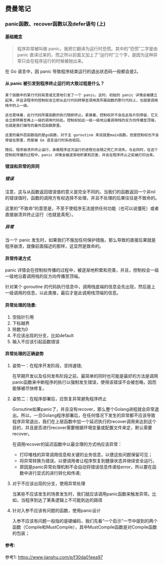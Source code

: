 ## 费曼笔记 ##
### panic函数、recover函数以及defer语句 (上)

#### 基础概念

> 程序异常被叫做 panic，我把它翻译为运行时恐慌。其中的“恐慌”二字是由 panic 直译过来的，而之所以前面又加上了“运行时”三个字，是因为这种异常只会在程序运行的时候被抛出来。

在 Go 语言中，因 panic 导致程序结束运行的退出状态码一般都会是2。

#### 从 panic 被引发到程序终止运行的大致过程是什么？

    某个函数中的某行代码有意或无意地引发了一个 panic。这时，初始的 panic 详情会被建立起来，并且该程序的控制权会立即从此行代码转移至调用其所属函数的那行代码上，也就是调用栈中的上一级。
    
    这也意味着，此行代码所属函数的执行随即终止。紧接着，控制权并不会在此有片刻停留，它又会立即转移至再上一级的调用代码处。控制权如此一级一级地沿着调用栈的反方向传播至顶端，也就是我们编写的最外层函数那里。
    
    这里的最外层函数指的是go函数，对于主 goroutine 来说就是main函数。但是控制权也不会停留在那里，而是被 Go 语言运行时系统收回。
    
    随后，程序崩溃并终止运行，承载程序这次运行的进程也会随之死亡并消失。与此同时，在这个控制权传播的过程中，panic 详情会被逐渐地积累和完善，并会在程序终止之前被打印出来。
    
#### 错误和异常的异同
##### 错误
注意，这与从函数返回错误值的意义是完全不同的。当我们的函数返回一个非nil的错误值时，函数的调用方有权选择不处理，并且不处理的后果往往是不致命的。

这里的“不致命”的意思是，不至于使程序无法提供任何功能（也可以说僵死）或者直接崩溃并终止运行（也就是真死）。

##### 异常
当一个 panic 发生时，如果我们不施加任何保护措施，那么导致的直接后果就是程序崩溃，就像前面描述的那样，这显然是致命的。


#### 异常传递方式
panic 详情会在控制权传播的过程中，被逐渐地积累和完善，并且，控制权会一级一级地沿着调用栈的反方向传播至顶端。

针对某个 goroutine 的代码执行信息中，调用栈底端的信息会先出现，然后是上一级调用的信息，以此类推，最后才是此调用栈顶端的信息。


#### 异常处理的场景:
1. 空指针引用
2. 下标越界
3. 除数为0
4. 不应该出现的分支，比如default
5. 输入不应该引起函数错误


#### 异常处理的正确姿势
1. 姿势一：在程序开发阶段，坚持速错;
    
    在早期开发以及任何发布阶段之前，最简单的同时也可能是最好的方法是调用panic函数来中断程序的执行以强制发生错误，使得该错误不会被忽略，因而能够被尽快修复。

2. 姿势二：在程序部署后，应恢复异常避免程序终止

    Goroutine如果panic了，并且没有recover，那么整个Golang进程就会异常退出。所以，一旦Golang程序部署后，在任何情况下发生的异常都不应该导致程序异常退出，我们在上层函数中加一个延迟执行的recover调用来达到这个目的，并且是否进行recover需要根据环境变量或配置文件来定，默认需要recover。
    
    在调用recover的延迟函数中以最合理的方式响应该异常：
    
    - 打印堆栈的异常调用信息和关键的业务信息，以便这些问题保留可见；
    - 将异常转换为错误，以便调用者让程序恢复到健康状态并继续安全运行。
    - 原因是panic异常处理机制不会自动将错误信息传递给error，所以要在函数中进行显式的进行转化和传递;
    
3. 对于不应该出现的分支，使用异常处理
    
    当某些不应该发生的场景发生时，我们就应该调用panic函数来触发异常。比如，当程序到达了某条逻辑上不可能到达的路径

4. 针对入参不应该有问题的函数，使用panic设计

    入参不应该有问题一般指的是硬编码，我们先看“一个启示”一节中提到的两个函数（Compile和MustCompile），其中MustCompile函数是对Compile函数的包装；
    

#### 参考: 
参考1: https://www.jianshu.com/p/f30da01eea97